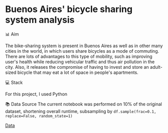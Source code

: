 # Buenos Aires' bicycle sharing system analysis

📊 Aim

The bike-sharing system is present in Buenos Aires as well as in other many cities in the world, in which users share bicycles as a mode of commuting.  There are lots of advantages to this type of mobility, such as improving user's health while reducing vehicular traffic and thus air pollution in the city.  Also, it releases the compromise of having to invest and store an adult-sized bicycle that may eat a lot of space in people's apartments. 

💻 Stack

For this project, I used Python

📚 Data Source
The current notebook was performed on 10% of the original dataset, shortening overall runtime, subsampling by `df.sample(frac=0.1, replace=False, random_state=1)`

[Data](https://data.buenosaires.gob.ar/dataset/bicicletas-publicas) 
